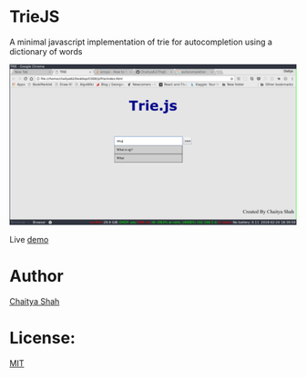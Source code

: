 # TrieJS
A minimal javascript implementation of trie for autocompletion using a dictionary of words

![screenshot](./ss.png)


Live [demo](https://chaitya62.github.io/TrieJS/index.html)


# Author
[Chaitya Shah](https://chaitya62.github.io/)


# License:

[MIT](./LICENSE) 


